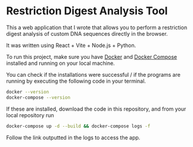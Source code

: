 # Restriction Digest Analysis Tool

This a web application that I wrote that allows you to perform a restriction digest analysis of custom DNA sequences directly in the browser.

It was written using React + Vite + Node.js + Python.

To run this project, make sure you have [Docker](https://docs.docker.com/engine/install/) and [Docker Compose](https://docs.docker.com/compose/install/) installed and running on your local machine.

You can check if the installations were successful / if the programs are running by executing the following code in your terminal.

```bash
docker --version
docker-compose --version
```

If these are installed, download the code in this repository, and from your local repository run

```bash
docker-compose up -d --build && docker-compose logs -f
```

Follow the link outputted in the logs to access the app.
